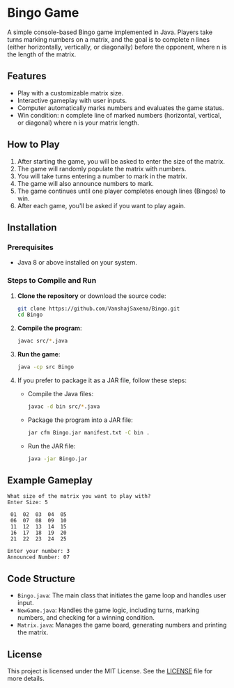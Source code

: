 # Bingo Game

A simple console-based Bingo game implemented in Java. Players take turns marking numbers on a matrix, and the goal is to complete n lines (either horizontally, vertically, or diagonally) before the opponent, where n is the length of the matrix.

## Features

- Play with a customizable matrix size.
- Interactive gameplay with user inputs.
- Computer automatically marks numbers and evaluates the game status.
- Win condition: n complete line of marked numbers (horizontal, vertical, or diagonal) where n is your matrix length.
  
## How to Play

1. After starting the game, you will be asked to enter the size of the matrix.
2. The game will randomly populate the matrix with numbers.
3. You will take turns entering a number to mark in the matrix.
4. The game will also announce numbers to mark.
5. The game continues until one player completes enough lines (Bingos) to win.
6. After each game, you'll be asked if you want to play again.

## Installation

### Prerequisites

- Java 8 or above installed on your system.

### Steps to Compile and Run

1. **Clone the repository** or download the source code:
   ```bash
   git clone https://github.com/VanshajSaxena/Bingo.git
   cd Bingo
   ```

2. **Compile the program**:
   ```bash
   javac src/*.java
   ```

3. **Run the game**:
   ```bash
   java -cp src Bingo
   ```

4. If you prefer to package it as a JAR file, follow these steps:

   - Compile the Java files:
     ```bash
     javac -d bin src/*.java
     ```
   - Package the program into a JAR file:
     ```bash
     jar cfm Bingo.jar manifest.txt -C bin .
     ```
   - Run the JAR file:
     ```bash
     java -jar Bingo.jar
     ```

## Example Gameplay

```
What size of the matrix you want to play with?
Enter Size: 5

 01  02  03  04  05
 06  07  08  09  10
 11  12  13  14  15
 16  17  18  19  20
 21  22  23  24  25

Enter your number: 3
Announced Number: 07
```

## Code Structure

- `Bingo.java`: The main class that initiates the game loop and handles user input.
- `NewGame.java`: Handles the game logic, including turns, marking numbers, and checking for a winning condition.
- `Matrix.java`: Manages the game board, generating numbers and printing the matrix.

## License

This project is licensed under the MIT License. See the [LICENSE](LICENSE) file for more details.

